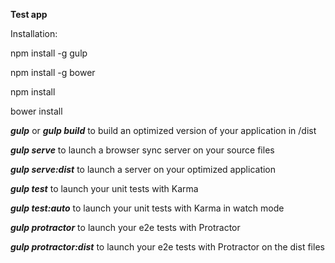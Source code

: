 **Test app**

Installation:

npm install -g gulp

npm install -g bower

npm install

bower install


**_gulp_** or **_gulp build_** to build an optimized version of your application in /dist

**_gulp serve_** to launch a browser sync server on your source files

_**gulp serve:dist**_  to launch a server on your optimized application

**_gulp test_** to launch your unit tests with Karma

**_gulp test:auto_** to launch your unit tests with Karma in watch mode

**_gulp protractor_** to launch your e2e tests with Protractor

**_gulp protractor:dist_** to launch your e2e tests with Protractor on the dist files
